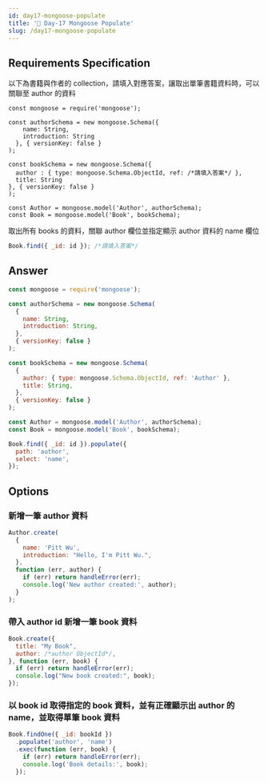 ```yaml
---
id: day17-mongoose-populate
title: '📜 Day-17 Mongoose Populate'
slug: /day17-mongoose-populate
---
```


## Requirements Specification

以下為書籍與作者的 collection，請填入對應答案，讓取出單筆書籍資料時，可以關聯至 author 的資料

```JS
const mongoose = require('mongoose');

const authorSchema = new mongoose.Schema({
    name: String,
    introduction: String
  }, { versionKey: false }
);

const bookSchema = new mongoose.Schema({
  author : { type: mongoose.Schema.ObjectId, ref: /*請填入答案*/ },
  title: String
}, { versionKey: false }
);

const Author = mongoose.model('Author', authorSchema);
const Book = mongoose.model('Book', bookSchema);
```

取出所有 books 的資料，關聯 author 欄位並指定顯示 author 資料的 name 欄位

```js
Book.find({ _id: id }); /*請填入答案*/
```

## Answer

```js
const mongoose = require('mongoose');

const authorSchema = new mongoose.Schema(
  {
    name: String,
    introduction: String,
  },
  { versionKey: false }
);

const bookSchema = new mongoose.Schema(
  {
    author: { type: mongoose.Schema.ObjectId, ref: 'Author' },
    title: String,
  },
  { versionKey: false }
);

const Author = mongoose.model('Author', authorSchema);
const Book = mongoose.model('Book', bookSchema);

Book.find({ _id: id }).populate({
  path: 'author',
  select: 'name',
});
```

## Options

### 新增一筆 author 資料

```js
Author.create(
  {
    name: 'Pitt Wu',
    introduction: "Hello, I'm Pitt Wu.",
  },
  function (err, author) {
    if (err) return handleError(err);
    console.log('New author created:', author);
  }
);
```

### 帶入 author id 新增一筆 book 資料

```js
Book.create({
  title: "My Book",
  author: /*author ObjectId*/,
}, function (err, book) {
  if (err) return handleError(err);
  console.log("New book created:", book);
});
```

### 以 book id 取得指定的 book 資料，並有正確顯示出 author 的 name，並取得單筆 book 資料

```js
Book.findOne({ _id: bookId })
  .populate('author', 'name')
  .exec(function (err, book) {
    if (err) return handleError(err);
    console.log('Book details:', book);
  });
```
